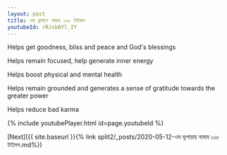 ```yaml
---
layout: post
title: ওম ব্রাহ্মনে নামায ১০৮ টাইমস
youtubeId: rRJsbAYl_IY
---
```

 
 
Helps get goodness, bliss and peace and God's blessings
 
Helps remain focused, help generate inner energy 
 
Helps boost physical and mental health 
 
Helps remain grounded and generates a sense of gratitude towards the greater power 
 
Helps reduce bad karma
 
 
 
 


{% include youtubePlayer.html id=page.youtubeId %}
 
[Next]({{ site.baseurl }}{% link  split2/_posts/2020-05-12-ওম ভূশায়ায় নামায ১০৮ টাইমস.md%})
 
